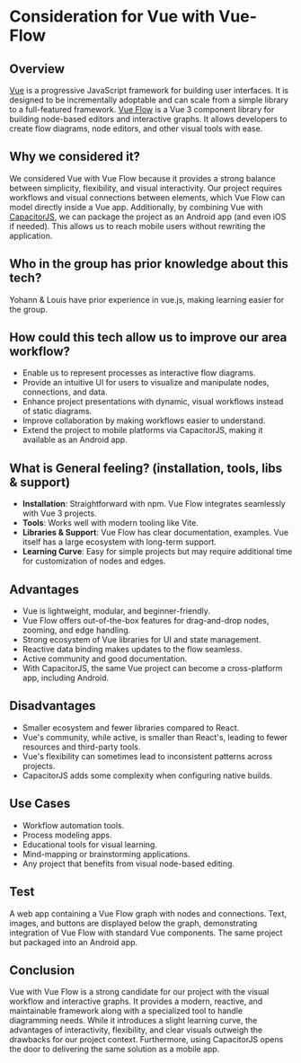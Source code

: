 # Consideration for Vue with Vue-Flow

## Overview
[Vue](https://vuejs.org/) is a progressive JavaScript framework for building user interfaces. It is designed to be incrementally adoptable and can scale from a simple library to a full-featured framework.
[Vue Flow](https://vue-flow.dev/) is a Vue 3 component library for building node-based editors and interactive graphs. It allows developers to create flow diagrams, node editors, and other visual tools with ease.

## Why we considered it?
We considered Vue with Vue Flow because it provides a strong balance between simplicity, flexibility, and visual interactivity.
Our project requires workflows and visual connections between elements, which Vue Flow can model directly inside a Vue app.
Additionally, by combining Vue with [CapacitorJS](https://capacitorjs.com/), we can package the project as an Android app (and even iOS if needed). This allows us to reach mobile users without rewriting the application.

## Who in the group has prior knowledge about this tech?
Yohann & Louis have prior experience in vue.js, making learning easier for the group.

## How could this tech allow us to improve our area workflow?
- Enable us to represent processes as interactive flow diagrams.
- Provide an intuitive UI for users to visualize and manipulate nodes, connections, and data.
- Enhance project presentations with dynamic, visual workflows instead of static diagrams.
- Improve collaboration by making workflows easier to understand.
- Extend the project to mobile platforms via CapacitorJS, making it available as an Android app.

## What is General feeling? (installation, tools, libs & support)
- **Installation**: Straightforward with npm. Vue Flow integrates seamlessly with Vue 3 projects.
- **Tools**: Works well with modern tooling like Vite.
- **Libraries & Support**: Vue Flow has clear documentation, examples. Vue itself has a large ecosystem with long-term support.
- **Learning Curve**: Easy for simple projects but may require additional time for customization of nodes and edges.

## Advantages
- Vue is lightweight, modular, and beginner-friendly.
- Vue Flow offers out-of-the-box features for drag-and-drop nodes, zooming, and edge handling.
- Strong ecosystem of Vue libraries for UI and state management.
- Reactive data binding makes updates to the flow seamless.
- Active community and good documentation.
- With CapacitorJS, the same Vue project can become a cross-platform app, including Android.

## Disadvantages
- Smaller ecosystem and fewer libraries compared to React.
- Vue's community, while active, is smaller than React's, leading to fewer resources and third-party tools.
- Vue's flexibility can sometimes lead to inconsistent patterns across projects.
- CapacitorJS adds some complexity when configuring native builds.

## Use Cases
- Workflow automation tools.
- Process modeling apps.
- Educational tools for visual learning.
- Mind-mapping or brainstorming applications.
- Any project that benefits from visual node-based editing.

## Test
A web app containing a Vue Flow graph with nodes and connections.
Text, images, and buttons are displayed below the graph, demonstrating integration of Vue Flow with standard Vue components.
The same project but packaged into an Android app.

## Conclusion
Vue with Vue Flow is a strong candidate for our project with the visual workflow and interactive graphs.
It provides a modern, reactive, and maintainable framework along with a specialized tool to handle diagramming needs. While it introduces a slight learning curve, the advantages of interactivity, flexibility, and clear visuals outweigh the drawbacks for our project context. Furthermore, using CapacitorJS opens the door to delivering the same solution as a mobile app.
